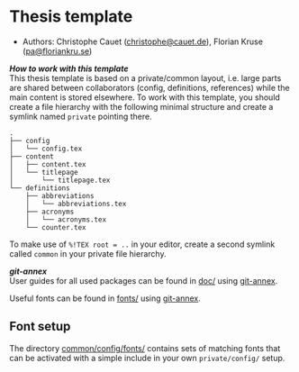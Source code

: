 # Thesis template

- Authors: Christophe Cauet (christophe@cauet.de), Florian Kruse (pa@floriankru.se)

***How to work with this template***   
This thesis template is based on a private/common layout, i.e. large parts are shared between collaborators (config, definitions, references) while the main content is stored elsewhere. To work with this template, you should create a file hierarchy with the following minimal structure and create a symlink named ```private``` pointing there. 

```
.
├── config
│   └── config.tex
├── content
│   ├── content.tex
│   └── titlepage
│       └── titlepage.tex
└── definitions
    ├── abbreviations
    │   └── abbreviations.tex
    ├── acronyms
    │   └── acronyms.tex
    └── counter.tex
```

To make use of ```%!TEX root = ..``` in your editor, create a second symlink called ```common``` in your private file hierarchy.

***git-annex***   
User guides for all used packages can be found in [doc/](/doc/) using [git-annex](http://git-annex.branchable.com).

Useful fonts can be found in [fonts/](/fonts/) using [git-annex](http://git-annex.branchable.com).

## Font setup

The directory [common/config/fonts/](/common/config/fonts/) contains sets of matching fonts that can be activated with a simple include in your own ```private/config/``` setup.
